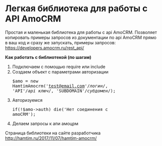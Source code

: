 # Легкая библиотека для работы с API AmoCRM
Простая и маленькая библиотека для работы с api AmoCRM. Позволяет копировать примеры запросов из документации по api AmoCRM прямо в ваш код и сразу же запускать, примеры запросов:
https://developers.amocrm.ru/rest_api/

<b>Как работать с библиотекой (по шагам)</b>

1) Подключаем с помощью require или include
2) Создаем объект с параметрами авторизации <pre>$amo = new HamtimAmocrm('test@email.com'/*логин*/, 'API'/*api ключ*/, 'SUBDOMAIN'/*субдомен*/);</pre>
3) Авторизуемся <pre>if(!$amo->auth) die('Нет соединения с amoCRM');</pre>
4) Делаем запросы к aпи амоцрм

Страница библиотеки на сайте разработчика http://hamtim.ru/2017/11/07/hamtim-amocrm/
